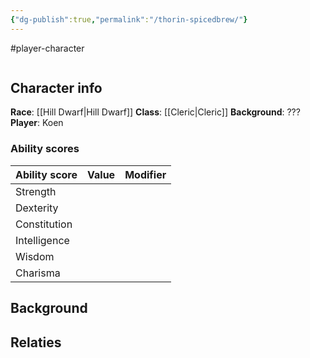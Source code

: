 ```yaml
---
{"dg-publish":true,"permalink":"/thorin-spicedbrew/"}
---
```


#player-character 

```table-of-contents
```

## Character info
**Race**: [[Hill Dwarf\|Hill Dwarf]]
**Class**: [[Cleric\|Cleric]]
**Background**: ???
**Player**: Koen

### Ability scores

| Ability score | Value | Modifier |
| ------------- | ----- | -------- |
| Strength      |       |          |
| Dexterity     |       |          |
| Constitution  |       |          |
| Intelligence  |       |          |
| Wisdom        |       |          |
| Charisma      |       |          |


## Background
 

## Relaties
